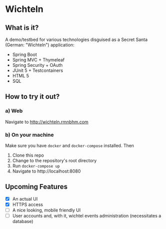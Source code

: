 # Wichteln
## What is it?
A demo/testbed for various technologies disguised as a Secret Santa (German: "Wichteln") application:
- Spring Boot
- Spring MVC + Thymeleaf
- Spring Security + OAuth
- JUnit 5 + Testcontainers
- HTML 5
- SQL

## How to try it out?
### a) Web
Navigate to http://wichteln.rmnbhm.com
### b) On your machine
Make sure you have `docker` and `docker-compose` installed. Then
1) Clone this repo
2) Change to the repository's root directory
3) Run `docker-compose up`
4) Navigate to http://localhost:8080

## Upcoming Features
- [x] An actual UI
- [x] HTTPS access
- [ ] A nice looking, mobile friendly UI
- [ ] User accounts and, with it, wichtel events administration (necessitates a database)

